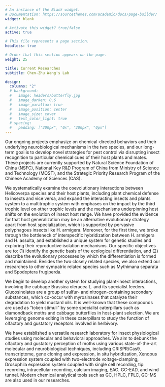 ```yaml
---
# An instance of the Blank widget.
# Documentation: https://sourcethemes.com/academic/docs/page-builder/
widget: blank

# Activate this widget? true/false
active: true

# This file represents a page section.
headless: true

# Order that this section appears on the page.
weight: 25

title: Current Researches
subtitle: Chen-Zhu Wang's Lab

design:
  columns: "2"
  # background:
  #   image: headers/butterfly.jpg
  #   image_darken: 0.6
  #   image_parallax: true
  #   image_position: center
  #   image_size: cover
  #   text_color_light: true
  # spacing:
  #   padding: ["200px", "0x", "200px", "0px"]
---
```


Our ongoing projects emphasize on chemical-directed behaviors and their underlying neurobiological mechanisms in the two species, and our long-term goal is to develop novel strategies for pest control via disrupting insect recognition to particular chemical cues of their host plants and mates. These projects are currently supported by Natural Science Foundation of China (NSFC), National Key R&D Program of China from Ministry of Science and Technology (MOST), and the Strategic Priority Research Program of the Chinese Academy of Sciences (CAS).

We systematically examine the coevolutionary interactions between Helicoverpa species and their host plants, including plant chemical defense to insects and vice versa, and expand the interacting insects and plants system to a multitrophic system with emphases on the impact by the third trophic level on other trophic levels and the mechanisms underpinning host shifts on the evolution of insect host range. We have provided the evidence for that host generalization may be an alternative evolutionary strategy apart from host specialization, which is supported by pervasive polyphagous insects like H. armigera. Moreover, for the first time, we broke through the bottleneck of interspecific hybridization between H. armigera and H. assulta, and established a unique system for genetic studies and exploring their reproductive isolation mechanisms. Our specific objectives are to: (1) identify the genetic basis of the ecological differentiation, and (2) describe the evolutionary processes by which the differentiation is formed and maintained. Besides the two closely related species, we also extend our researches to other sympatric related species such as Mythimana separata and Spodoptera frugiperda.

We begin to develop another system for studying plant-insect interactions, involving the cabbage Brassica oleracea L. and its specialist feeders. Glucosinolates are a group of sulfur- and nitrogen-containing secondary substances, which co-occur with myrosinases that catalyze their degradation to yield mustard oils. It is well-known that these compounds are used as “token stimuli” by some specialist caterpillars such as diamondback moths and cabbage butterflies in host-plant selection. We are leveraging genome editing in these caterpillars to study the function of olfactory and gustatory receptors involved in herbivory.

We have established a versatile research laboratory for insect physiological studies using molecular and behavioral approaches. We aim to debunk the olfactory and gustatory perception of moths using various state-of-the-art molecular and neurobiological techniques, including CRISPR/Cas9, transcriptome, gene cloning and expression, in situ hybridization, Xenopus expression system coupled with two-electrode voltage-clamping, Drosophila expression system coupled with single cell recording, tip recording, intracellular recording, calcium imaging, EAG, GC-EAD, and wind tunnel. Modern chemical analytical tools such as GC, HPLC, FPLC, GC-MS are also used in our researches.